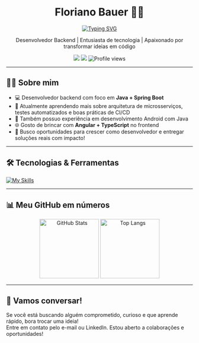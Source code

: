 <h1 align="center">Floriano Bauer 👨‍💻</h1>


<p align="center">
<a href="https://git.io/typing-svg"><img src="https://readme-typing-svg.herokuapp.com?font=Jetbrains+Mono&pause=1000&color=F70909&center=true&vCenter=true&width=435&lines=Desenvolvedor+Backend+;Java+%7C+Javascript+%7C+Typescript+%7C+Python;Node+%7C+Next.js+%7C+Spring+Boot+;GIT+%7C+Github+%7C+Docker+%7C+Jira" alt="Typing SVG" /></a>
</p>

<p align="center">
  Desenvolvedor Backend | Entusiasta de tecnologia | Apaixonado por transformar ideias em código <br>
</p>

<p align="center">
  <a href="mailto:fnbauer199@gmail.com"><img src="https://img.shields.io/badge/GMAIL-D14836?style=for-the-badge&logo=gmail&logoColor=white"/></a>
  <a href="https://www.linkedin.com/in/floriano-bauer/" target="_blank"><img src="https://img.shields.io/badge/LinkedIn-0077B5?style=for-the-badge&logo=linkedin&logoColor=white"/></a>
  <img src="https://komarev.com/ghpvc/?username=devb4u3r&style=for-the-badge" alt="Profile views" />
</p>

---

## 👨‍💼 Sobre mim

- 💻 Desenvolvedor backend com foco em **Java + Spring Boot**
- 🌱 Atualmente aprendendo mais sobre arquitetura de microsserviços, testes automatizados e boas práticas de CI/CD
- 📱 Também possuo experiência em desenvolvimento Android com Java
- 🌐 Gosto de brincar com **Angular + TypeScript** no frontend
- 🎯 Busco oportunidades para crescer como desenvolvedor e entregar soluções reais com impacto!

---

## 🛠️ Tecnologias & Ferramentas

[![My Skills](https://skillicons.dev/icons?i=java,kotlin,python,js,ts,spring,nodejs,next,prisma,postman,git,docker,mysql,postgresql,mongodb&theme=light)](https://skillicons.dev)

---

## 📊 Meu GitHub em números

<p align="center">
  <img src="https://github-readme-stats.vercel.app/api?username=devb4u3r&show_icons=true&theme=tokyonight&hide_border=true" alt="GitHub Stats" height="160"/>
  <img src="https://github-readme-stats.vercel.app/api/top-langs/?username=devb4u3r&layout=compact&theme=tokyonight&hide_border=true" alt="Top Langs" height="160"/>
</p>

---

## 💬 Vamos conversar!

Se você está buscando alguém comprometido, curioso e que aprende rápido, bora trocar uma ideia!  
Entre em contato pelo e-mail ou LinkedIn. Estou aberto a colaborações e oportunidades!
